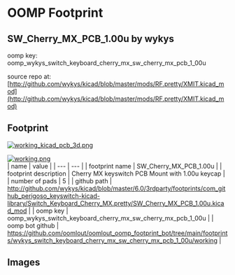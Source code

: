 # OOMP Footprint  
## SW_Cherry_MX_PCB_1.00u  by wykys  
  
oomp key: oomp_wykys_switch_keyboard_cherry_mx_sw_cherry_mx_pcb_1_00u  
  
source repo at: [http://github.com/wykys/kicad/blob/master/mods/RF.pretty/XMIT.kicad_mod](http://github.com/wykys/kicad/blob/master/mods/RF.pretty/XMIT.kicad_mod)  
## Footprint  
  
[![working_kicad_pcb_3d.png](working_kicad_pcb_3d_600.png)](working_kicad_pcb_3d.png)  
  
[![working.png](working_600.png)](working.png)  
| name | value | 
| --- | --- | 
| footprint name | SW_Cherry_MX_PCB_1.00u | 
| footprint description | Cherry MX keyswitch PCB Mount with 1.00u keycap | 
| number of pads | 5 | 
| github path | http://github.com/wykys/kicad/blob/master/6.0/3rdparty/footprints/com_github_perigoso_keyswitch-kicad-library/Switch_Keyboard_Cherry_MX.pretty/SW_Cherry_MX_PCB_1.00u.kicad_mod | 
| oomp key | oomp_wykys_switch_keyboard_cherry_mx_sw_cherry_mx_pcb_1_00u | 
| oomp bot github | https://github.com/oomlout/oomlout_oomp_footprint_bot/tree/main/footprints/wykys_switch_keyboard_cherry_mx_sw_cherry_mx_pcb_1_00u/working | 
## Images  
